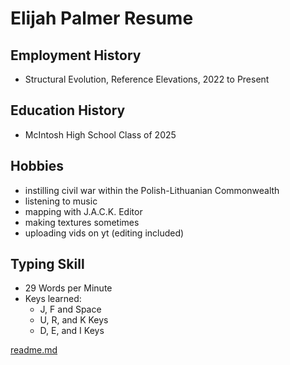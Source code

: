 # Elijah Palmer Resume

## Employment History
- Structural Evolution, Reference Elevations, 2022 to Present

## Education History
- McIntosh High School Class of 2025

## Hobbies
- instilling civil war within the Polish-Lithuanian Commonwealth
- listening to music
- mapping with J.A.C.K. Editor
- making textures sometimes
- uploading vids on yt (editing included)

## Typing Skill
- 29 Words per Minute
- Keys learned:
  - J, F and Space
  - U, R, and K Keys
  - D, E, and I Keys

[readme.md](https://github.com/elijah-palmer2025/elijah-palmer-portfolio/blob/main/README.md)
